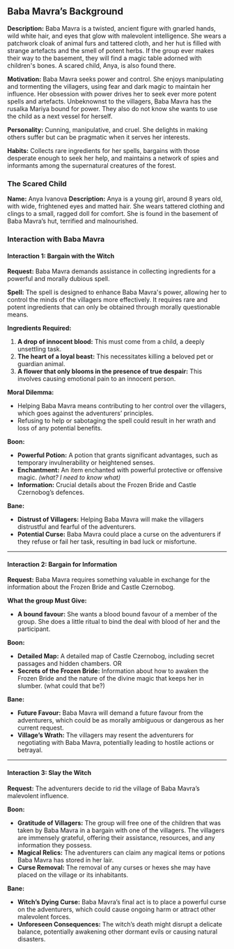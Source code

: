 ## Baba Mavra’s Background

**Description:** Baba Mavra is a twisted, ancient figure with gnarled hands, wild white hair, and eyes that glow with malevolent intelligence. She wears a patchwork cloak of animal furs and tattered cloth, and her hut is filled with strange artefacts and the smell of potent herbs. If the group ever makes their way to the basement, they will find a magic table adorned with children's bones. A scared child, Anya, is also found there. 

**Motivation:** Baba Mavra seeks power and control. She enjoys manipulating and tormenting the villagers, using fear and dark magic to maintain her influence. Her obsession with power drives her to seek ever more potent spells and artefacts. Unbeknownst to the villagers, Baba Mavra has the rusalka Mariya bound for power. They also do not know she wants to use the child as a next vessel for herself. 

**Personality:** Cunning, manipulative, and cruel. She delights in making others suffer but can be pragmatic when it serves her interests.

**Habits:** Collects rare ingredients for her spells, bargains with those desperate enough to seek her help, and maintains a network of spies and informants among the supernatural creatures of the forest.
### The Scared Child
**Name:** Anya Ivanova
**Description:** Anya is a young girl, around 8 years old, with wide, frightened eyes and matted hair. She wears tattered clothing and clings to a small, ragged doll for comfort. She is found in the basement of Baba Mavra’s hut, terrified and malnourished.
### Interaction with Baba Mavra

#### Interaction 1: Bargain with the Witch

**Request:** Baba Mavra demands assistance in collecting ingredients for a powerful and morally dubious spell.

**Spell:** The spell is designed to enhance Baba Mavra's power, allowing her to control the minds of the villagers more effectively. It requires rare and potent ingredients that can only be obtained through morally questionable means.

**Ingredients Required:**
1.  **A drop of innocent blood:** This must come from a child, a deeply unsettling task.
2. **The heart of a loyal beast:** This necessitates killing a beloved pet or guardian animal.
3. **A flower that only blooms in the presence of true despair:** This involves causing emotional pain to an innocent person.

**Moral Dilemma:**
- Helping Baba Mavra means contributing to her control over the villagers, which goes against the adventurers’ principles.
- Refusing to help or sabotaging the spell could result in her wrath and loss of any potential benefits.

**Boon:**
- **Powerful Potion:** A potion that grants significant advantages, such as temporary invulnerability or heightened senses.
- **Enchantment:** An item enchanted with powerful protective or offensive magic. *(what? I need to know what)*
- **Information:** Crucial details about the Frozen Bride and Castle Czernobog’s defences.

**Bane:**
- **Distrust of Villagers:** Helping Baba Mavra will make the villagers distrustful and fearful of the adventurers.
- **Potential Curse:** Baba Mavra could place a curse on the adventurers if they refuse or fail her task, resulting in bad luck or misfortune.

---

#### Interaction 2: Bargain for Information

**Request:** Baba Mavra requires something valuable in exchange for the information about the Frozen Bride and Castle Czernobog.

**What the group Must Give:**
- **A bound favour:** She wants a blood bound favour of a member of the group. She does a little ritual to bind the deal with blood of her and the participant.

**Boon:**
- **Detailed Map:** A detailed map of Castle Czernobog, including secret passages and hidden chambers.
  OR
- **Secrets of the Frozen Bride:** Information about how to awaken the Frozen Bride and the nature of the divine magic that keeps her in slumber. (what could that be?)

**Bane:**
- **Future Favour:** Baba Mavra will demand a future favour from the adventurers, which could be as morally ambiguous or dangerous as her current request.
- **Village’s Wrath:** The villagers may resent the adventurers for negotiating with Baba Mavra, potentially leading to hostile actions or betrayal.

---

#### Interaction 3: Slay the Witch

**Request:** The adventurers decide to rid the village of Baba Mavra’s malevolent influence.

**Boon:**
- **Gratitude of Villagers:** The group will free one of the children that was taken by Baba Mavra in a bargain with one of the villagers. The villagers are immensely grateful, offering their assistance, resources, and any information they possess.
- **Magical Relics:** The adventurers can claim any magical items or potions Baba Mavra has stored in her lair.
- **Curse Removal:** The removal of any curses or hexes she may have placed on the village or its inhabitants.

**Bane:**
- **Witch’s Dying Curse:** Baba Mavra’s final act is to place a powerful curse on the adventurers, which could cause ongoing harm or attract other malevolent forces.
- **Unforeseen Consequences:** The witch’s death might disrupt a delicate balance, potentially awakening other dormant evils or causing natural disasters.
